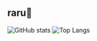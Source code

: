 raru🍊
---

![GitHub stats](https://github-readme-stats.vercel.app/api?username=rarula&show_icons=true&count_private=true&theme=omni&hide_border=true)
![Top Langs](https://github-readme-stats.vercel.app/api/top-langs/?username=rarula&theme=omni&hide_border=true)
